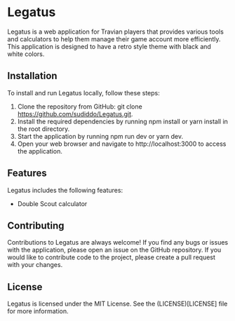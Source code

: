 # Legatus

Legatus is a web application for Travian players that provides various tools and calculators to help them manage their game account more efficiently. This application is designed to have a retro style theme with black and white colors.

## Installation

To install and run Legatus locally, follow these steps:

1. Clone the repository from GitHub: git clone https://github.com/sudiddo/Legatus.git.
2. Install the required dependencies by running npm install or yarn install in the root directory.
3. Start the application by running npm run dev or yarn dev.
4. Open your web browser and navigate to http://localhost:3000 to access the application.

## Features

Legatus includes the following features:

- Double Scout calculator

## Contributing

Contributions to Legatus are always welcome! If you find any bugs or issues with the application, please open an issue on the GitHub repository. If you would like to contribute code to the project, please create a pull request with your changes.

## License

Legatus is licensed under the MIT License. See the (LICENSE)[LICENSE] file for more information.
